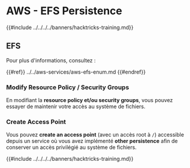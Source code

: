 # AWS - EFS Persistence

{{#include ../../../../banners/hacktricks-training.md}}

## EFS

Pour plus d'informations, consultez :

{{#ref}}
../../aws-services/aws-efs-enum.md
{{#endref}}

### Modify Resource Policy / Security Groups

En modifiant la **resource policy et/ou security groups**, vous pouvez essayer de maintenir votre accès au système de fichiers.

### Create Access Point

Vous pouvez **create an access point** (avec un accès root à `/`) accessible depuis un service où vous avez implémenté **other persistence** afin de conserver un accès privilégié au système de fichiers.

{{#include ../../../../banners/hacktricks-training.md}}

